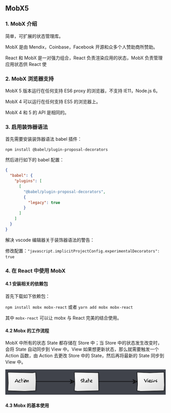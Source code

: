 ## MobX5

### 1. MobX 介绍

简单，可扩展的状态管理库。

MobX 是由 Mendix，Coinbase，Facebook 开源和众多个人赞助商所赞助。

React 和 MobX 是一对强力组合，React 负责渲染应用的状态，MobX 负责管理应用状态供 React 使

### 2. MobX 浏览器支持

MobX 5 版本运行在任何支持 ES6 proxy 的浏览器，不支持 IE11，Node.js 6。

MobX 4 可以运行在任何支持 ES5 的浏览器上。

MobX 4 和 5 的 API 是相同的。

### 3. 启用装饰器语法

首先需要安装装饰器语法 babel 插件：

`npm install @babel/plugin-proposal-decorators `

然后进行如下的 babel 配置：

```json
{
  "babel": {
    "plugins": [
      [
        "@babel/plugin-proposal-decorators",
        {
          "legacy": true
        }
      ]
    ]
  }
}
```

解决 vscode 编辑器关于装饰器语法的警告：

修改配置：`"javascript.implicitProjectConfig.experimentalDecorators": true`

### 4. 在 React 中使用 MobX

#### 4.1 安装相关的依赖包

首先下载如下依赖包：

`npm install mobx mobx-react` 或者 `yarn add mobx mobx-react`

其中 `mobx-react` 可以让 mobx 与 React 完美的结合使用。

#### 4.2 Mobx 的工作流程

MobX 中所有的状态 State 都存储在 Store 中；当 Store 中的状态发生改变时，会将 State 自动同步到 View 中。View 如果想更新状态，那么就需要触发一个 Action 函数，由 Action 去更改 Store 中的 State，然后再将最新的 State 同步到 View 中。

![mobx5-flow](./images/mobx5-flow.png)

#### 4.3 Mobx 的基本使用

